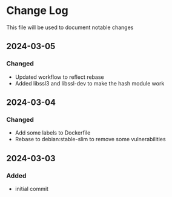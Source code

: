 # Change Log
<!-- markdownlint-disable MD024 -->
<!-- markdownlint-disable MD033 -->
This file will be used to document notable changes

## 2024-03-05

### Changed

- Updated workflow to reflect rebase
- Added libssl3 and libssl-dev to make the hash module work

## 2024-03-04

### Changed

- Add some labels to Dockerfile
- Rebase to debian:stable-slim to remove some vulnerabilities

## 2024-03-03

### Added

- initial commit
